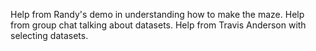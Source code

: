 

Help from Randy's demo in understanding how to make the maze.
Help from group chat talking about datasets.
Help from Travis Anderson with selecting datasets.